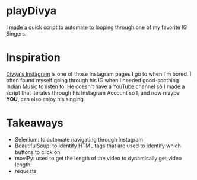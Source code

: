 # playDivya

I made a quick script to automate to looping through one of my favorite IG Singers. 

# Inspiration
[Divya's Instagram](https://www.instagram.com/divyamsodhi/) is one of those Instagram pages I go to when I'm bored. I often found myself going through his IG when I needed good-soothing Indian Music to listen to. He doesn't have a YouTube channel so I made a script that iterates through his Instagram Account so I, and now maybe **YOU**, can also enjoy his singing.

# Takeaways
- Selenium: to automate navigating through Instagram
- BeautifulSoup: to identify HTML tags that are used to identify which buttons to click on
- moviPy: used to get the length of the video to dynamically get video length.
- requests

